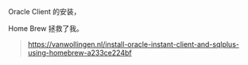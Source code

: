 
Oracle Client 的安装，


Home Brew 拯救了我。


> https://vanwollingen.nl/install-oracle-instant-client-and-sqlplus-using-homebrew-a233ce224bf






